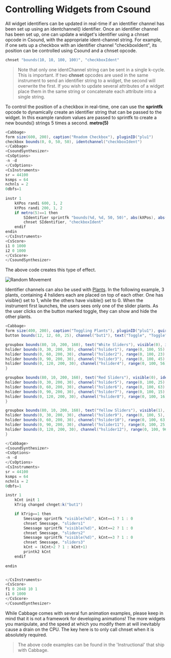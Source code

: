 # Controlling Widgets from Csound
All widget identifiers can be updated in real-time if an identifier channel has been set up using an identchannel() identifier. Once an identifier channel has been set up, one can update a widget's identifier using a chnset opcode in Csound, with the appropriate ident-channel string. For example, if one sets up a checkbox with an identifier channel "checkboxIdent", its position can be controlled using Csound and a chnset opcode.

```csharp
chnset "bounds(10, 10, 100, 100)", "checkboxIdent"
```

> Note that only one identChannel string can be sent in a single k-cycle. This is important. If two **chnset** opcodes are used in the same instrument to send an identifier string to a widget, the second will overwrite the first. If you wish to update several attributes of a widget place them in the same string or concatenate each attribute into a single string.   

To control the position of a checkbox in real-time, one can use the **sprintfk** opcode to dynamically create an identifier string that can be passed to the widget. In this example random values are passed to sprintfk to create a new bounds() strings 5 times a second. **metro(5)**

```csharp
<Cabbage>
form size(600, 200), caption("Rnadom Checkbox"), pluginID("plu1")
checkbox bounds(0, 0, 50, 50), identchannel("checkboxIdent")
</Cabbage>
<CsoundSynthesizer>
<CsOptions>
-n -d
</CsOptions>
<CsInstruments>
sr = 44100 
ksmps = 64
nchnls = 2
0dbfs=1
  
instr 1
	kXPos randi 600, 1, 2
	kYPos randi 200, 1, 2
	if metro(5)==1 then
		SIdentifier sprintfk "bounds(%d, %d, 50, 50)", abs(kXPos), abs(kYPos)
		chnset SIdentifier, "checkboxIdent"
	endif
endin
</CsInstruments>  
<CsScore> 
i1 0 1000
i2 0 1000
</CsScore>
</CsoundSynthesizer> 
```
The above code creates this type of effect.

![Random Movement](images/random_combo.gif)

Identifier channels can also be used with [Plants](./plants.md). In the following example, 3 plants, containing 4 hsliders each are placed on top of each other. One has visible() set to 1, while the others have visible() set to 0. When the instrument first launches, the users sees only one of the slider plants. As the user clicks on the button marked toggle, they can show and hide the other plants. 

```csharp
<Cabbage>
form size(400, 200), caption("Toggling Plants"), pluginID("plu1"), guirefresh(10)
button bounds(12, 12, 60, 25), channel("but1"), text("Toggle", "Toggle")

groupbox bounds(80, 10, 200, 160), text("White Sliders"), visible(0), identchannel("sliders1"), plant("GUIabst_1"){
hslider bounds(0, 30, 200, 30), channel("hslider1"), range(0, 100, 55), colour("white")
hslider bounds(0, 60, 200, 30), channel("hslider2"), range(0, 100, 23), colour("white")
hslider bounds(0, 90, 200, 30), channel("hslider3"), range(0, 100, 45), colour("white")
hslider bounds(0, 120, 200, 30), channel("hslider4"), range(0, 100, 56), colour("white")
}

groupbox bounds(80, 10, 200, 160), text("Red Sliders"), visible(0), identchannel("sliders2"), plant("GUIabst_2"){
hslider bounds(0, 30, 200, 30), channel("hslider5"), range(0, 100, 25), colour("red")
hslider bounds(0, 60, 200, 30), channel("hslider6"), range(0, 100, 63), colour("red")
hslider bounds(0, 90, 200, 30), channel("hslider7"), range(0, 100, 15), colour("red")
hslider bounds(0, 120, 200, 30), channel("hslider8"), range(0, 100, 16), colour("red")
}

groupbox bounds(80, 10, 200, 160), text("Yellow Sliders"), visible(1), identchannel("sliders3"), plant("GUIabst_3"){
hslider bounds(0, 30, 200, 30), channel("hslider9"), range(0, 100, 5), colour("yellow")
hslider bounds(0, 60, 200, 30), channel("hslider10"), range(0, 100, 63), colour("yellow")
hslider bounds(0, 90, 200, 30), channel("hslider11"), range(0, 100, 25), colour("yellow")
hslider bounds(0, 120, 200, 30), channel("hslider12"), range(0, 100, 96), colour("yellow")
}

</Cabbage>
<CsoundSynthesizer>
<CsOptions>
-n -d
</CsOptions>
<CsInstruments>
sr = 44100
ksmps = 64
nchnls = 2
0dbfs=1

instr 1
	kCnt init 1
	kTrig changed chnget:k("but1") 

	if kTrig==1 then
		Smessage sprintfk "visible(%d)", kCnt==1 ? 1 : 0
		chnset Smessage, "sliders1"
		Smessage sprintfk "visible(%d)", kCnt==2 ? 1 : 0
		chnset Smessage, "sliders2"
		Smessage sprintfk "visible(%d)", kCnt==3 ? 1 : 0
		chnset Smessage, "sliders3"
		kCnt = (kCnt>2 ? 1 : kCnt+1)
		printk2 kCnt
	endif
	
endin


</CsInstruments>  
<CsScore>
f1 0 2048 10 1 
i1 0 1000
</CsScore>
</CsoundSynthesizer>
```

While Cabbage comes with several fun animation examples, please keep in mind that it is not a framework for developing animations! The more widgets you manipulate, and the speed at which you modify them at will inevitably cause a drain on the CPU. The key here is to only call chnset when it is absolutely required.

> The above code examples can be found in the 'Instructional' that ship with Cabbage. 